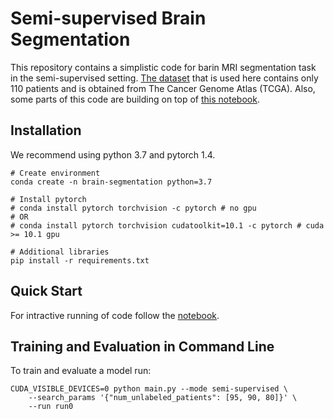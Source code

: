 # Semi-supervised Brain Segmentation

This repository contains a simplistic code for barin MRI segmentation task in the semi-supervised setting.
[The dataset](https://www.kaggle.com/mateuszbuda/lgg-mri-segmentation) that is used here contains only 110 patients and is obtained from The Cancer Genome Atlas (TCGA).
Also, some parts of this code are building on top of [this notebook](https://www.kaggle.com/mateuszbuda/brain-segmentation-pytorch).


## Installation
We recommend using python 3.7 and pytorch 1.4.

```
# Create environment
conda create -n brain-segmentation python=3.7

# Install pytorch
# conda install pytorch torchvision -c pytorch # no gpu
# OR
# conda install pytorch torchvision cudatoolkit=10.1 -c pytorch # cuda >= 10.1 gpu

# Additional libraries
pip install -r requirements.txt
```


## Quick Start
For intractive running of code follow the [notebook](notebook.ipynb).


## Training and Evaluation in Command Line
To train and evaluate a model run:

```
CUDA_VISIBLE_DEVICES=0 python main.py --mode semi-supervised \
    --search_params '{"num_unlabeled_patients": [95, 90, 80]}' \
    --run run0 
```
